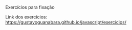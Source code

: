 Exercícios para fixação

Link dos exercícios: https://gustavoguanabara.github.io/javascript/exercicios/